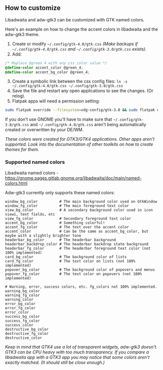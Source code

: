## How to customize

Libadwaita and adw-gtk3 can be customized with GTK named colors.

Here's an example on how to change the accent colors in libadwaita and the adw-gtk3 theme.

1. Create or modify `~/.config/gtk-4.0/gtk.css` *(Make backups if `~/.config/gtk-4.0/gtk.css` and `~/.config/gtk-3.0/gtk.css` exists).*
2. Add:
```css
/* Replace @green_4 with any css color value */
@define-color accent_color @green_4;
@define-color accent_bg_color @green_4;
```
3. Create a symbolic link between the css config files: `ln -s ~/.config/gtk-4.0/gtk.css ~/.config/gtk-3.0/gtk.css`
4. Save the file and restart any open applications to see the changes. (Or relog).
5. Flatpak apps will need a permission setting:
```bash
sudo flatpak override --filesystem=xdg-config/gtk-3.0 && sudo flatpak override --filesystem=xdg-config/gtk-4.0
```

If you don't use GNOME you'll have to make sure that `~/.config/gtk-3.0/gtk.css` and `~/.config/gtk-4.0/gtk.css` aren't being automatically created or overwritten by your DE/WM.

*These colors were created for GTK3/GTK4 applications. Other apps aren't supported. Look into the documentation of other toolkits on how to create themes for them.*

### Supported named colors

Libadwaita named colors - https://gnome.pages.gitlab.gnome.org/libadwaita/doc/main/named-colors.html

Adw-gtk3 currently only supports these named colors:

```
window_bg_color          # The main background color used on GtkWindow
window_fg_color          # The main foreground text color
view_bg_color            # A secondary background color used in icon views, text fields, etc
view_fg_color            # Secondary foreground text color
accent_bg_color          # Something colorful!
accent_fg_color          # The text over the accent color
accent_color             # Can be the same as accent_bg_color, but maybe with a slightly brighter tone
headerbar_bg_color       # The headerbar background
headerbar_backdrop_color # The headerbar backdrop state background
headerbar_fg_color       # The headerbar foreground text color (not 100% implemented)
card_bg_color            # The background color of lists
card_fg_color            # The text color on lists (not 100% implemented)
popover_bg_color         # The background color of popovers and menus
popover_fg_color         # The text color on popovers (not 100% implemented)

# Warning, error, success colors, etc. fg_colors not 100% implemented.
warning_bg_color
warning_fg_color
warning_color
error_bg_color
error_fg_color
error_color
success_bg_color
success_fg_color
success_color
destructive_bg_color
destructive_fg_color
destructive_color
```

*Keep in mind that GTK4 use a lot of transparent widgets, adw-gtk3 doesn't. GTK3 can be CPU heavy with too much transparency. If you compare a libadwaita app with a GTK3 app you may notice that some colors aren't exactly matched. (It should still be close enough.)*
